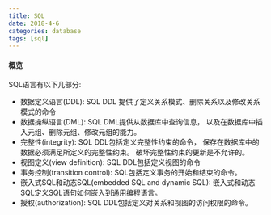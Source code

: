 ```yaml
---
title: SQL
date: 2018-4-6
categories: database
tags: [sql]
---
```


#### 概览
SQL语言有以下几部分:
* 数据定义语言(DDL): SQL DDL 提供了定义关系模式、删除关系以及修改关系模式的命令
* 数据操纵语言(DML): SQL DML提供从数据库中查询信息， 以及在数据库中插入元组、删除元组、修改元组的能力。
* 完整性(integrity): SQL DDL包括定义完整性约束的命令， 保存在数据库中的数据必须满足所定义的完整性约束。 破坏完整性约束的更新是不允许的。
* 视图定义(view definition): SQL DDL包括定义视图的命令
* 事务控制(transition control): SQL包括定义事务的开始和结束的命令。
* 嵌入式SQL和动态SQL(embedded SQL and dynamic SQL): 嵌入式和动态SQL定义SQL语句如何嵌入到通用编程语言。
* 授权(authorization): SQL DDL包括定义对关系和视图的访问权限的命令。